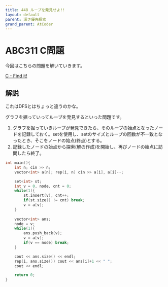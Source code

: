 ```yaml
---
title: 448 ループを発見せよ!!
layout: default
parent: 深さ優先探索
grand_parent: AtCoder
---
```


# ABC311 C問題
今回はこちらの問題を解いていきます。

<a href="https://atcoder.jp/contests/abc311/tasks/abc311_c" target="_blank">C - Find it!</a>

## 解説
これはDFSとはちょっと違うのかな。

グラフを掘っていってループを発見するといった問題です。

1. グラフを掘っていきループが発見できたら、そのループの始点となったノードを記録しておく。setを使用し、setのサイズとループの回数が不一致となったとき、そこをノードの始点(終点)とする。
2. 記録したノードの始点から探索(解の作成)を開始し、再びノードの始点に訪問したら終了。

```cpp
int main(){
    int n; cin >> n;
    vector<int> a(n); rep(i, n) cin >> a[i], a[i]--;

    set<int> st;
    int v = 0, node, cnt = 0;
    while(1){
        st.insert(v), cnt++;
        if(st.size() != cnt) break;
        v = a[v];
    }
    
    vector<int> ans;
    node = v;
    while(1){
        ans.push_back(v);
        v = a[v];
        if(v == node) break;
    }

    cout << ans.size() << endl;
    rep(i, ans.size()) cout << ans[i]+1 << " ";
    cout << endl;

    return 0;
}
```
